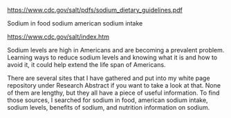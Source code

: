 https://www.cdc.gov/salt/pdfs/sodium_dietary_guidelines.pdf

Sodium in food
sodium
american sodium intake

https://www.cdc.gov/salt/index.htm 

Sodium levels are high in Americans and are becoming a prevalent problem. Learning ways to reduce sodium levels and knowing what it is and how to avoid it, it could help extend the life span of Americans. 

There are several sites that I have gathered and put into my white page repository under Research Abstract if you want to take a look at that. None of them are lengthy, but they all have a piece of useful information. To find those sources, I searched for sodium in food, american sodium intake, sodium levels, benefits of sodium, and nutrition information on sodium. 
